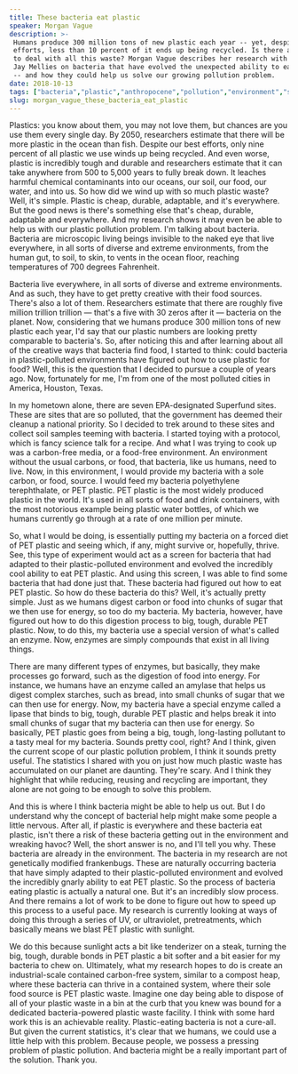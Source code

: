 ```yaml
---
title: These bacteria eat plastic
speaker: Morgan Vague
description: >-
 Humans produce 300 million tons of new plastic each year -- yet, despite our best
 efforts, less than 10 percent of it ends up being recycled. Is there a better way
 to deal with all this waste? Morgan Vague describes her research with microbiologist
 Jay Mellies on bacteria that have evolved the unexpected ability to eat plastic
 -- and how they could help us solve our growing pollution problem.
date: 2018-10-13
tags: ["bacteria","plastic","anthropocene","pollution","environment","science","sustainability","microbiology"]
slug: morgan_vague_these_bacteria_eat_plastic
---
```


Plastics: you know about them, you may not love them, but chances are you use them every
single day. By 2050, researchers estimate that there will be more plastic in the ocean
than fish. Despite our best efforts, only nine percent of all plastic we use winds up being
recycled. And even worse, plastic is incredibly tough and durable and researchers estimate
that it can take anywhere from 500 to 5,000 years to fully break down. It leaches harmful
chemical contaminants into our oceans, our soil, our food, our water, and into us. So how
did we wind up with so much plastic waste? Well, it's simple. Plastic is cheap, durable,
adaptable, and it's everywhere. But the good news is there's something else that's cheap,
durable, adaptable and everywhere. And my research shows it may even be able to help us
with our plastic pollution problem. I'm talking about bacteria. Bacteria are microscopic
living beings invisible to the naked eye that live everywhere, in all sorts of diverse and
extreme environments, from the human gut, to soil, to skin, to vents in the ocean floor,
reaching temperatures of 700 degrees Fahrenheit.

Bacteria live everywhere, in all sorts of diverse and extreme environments. And as such,
they have to get pretty creative with their food sources. There's also a lot of them.
Researchers estimate that there are roughly five million trillion trillion — that's a five
with 30 zeros after it — bacteria on the planet. Now, considering that we humans produce
300 million tons of new plastic each year, I'd say that our plastic numbers are looking
pretty comparable to bacteria's. So, after noticing this and after learning about all of
the creative ways that bacteria find food, I started to think: could bacteria in
plastic-polluted environments have figured out how to use plastic for food? Well, this is
the question that I decided to pursue a couple of years ago. Now, fortunately for me, I'm
from one of the most polluted cities in America, Houston, Texas.

In my hometown alone, there are seven EPA-designated Superfund sites. These are sites that
are so polluted, that the government has deemed their cleanup a national priority. So I
decided to trek around to these sites and collect soil samples teeming with bacteria. I
started toying with a protocol, which is fancy science talk for a recipe. And what I was
trying to cook up was a carbon-free media, or a food-free environment. An environment
without the usual carbons, or food, that bacteria, like us humans, need to live. Now, in
this environment, I would provide my bacteria with a sole carbon, or food, source. I would
feed my bacteria polyethylene terephthalate, or PET plastic. PET plastic is the most
widely produced plastic in the world. It's used in all sorts of food and drink containers,
with the most notorious example being plastic water bottles, of which we humans currently
go through at a rate of one million per minute.

So, what I would be doing, is essentially putting my bacteria on a forced diet of PET
plastic and seeing which, if any, might survive or, hopefully, thrive. See, this type of
experiment would act as a screen for bacteria that had adapted to their plastic-polluted
environment and evolved the incredibly cool ability to eat PET plastic. And using this
screen, I was able to find some bacteria that had done just that. These bacteria had
figured out how to eat PET plastic. So how do these bacteria do this? Well, it's actually
pretty simple. Just as we humans digest carbon or food into chunks of sugar that we then
use for energy, so too do my bacteria. My bacteria, however, have figured out how to do
this digestion process to big, tough, durable PET plastic. Now, to do this, my bacteria use
a special version of what's called an enzyme. Now, enzymes are simply compounds that exist
in all living things.

There are many different types of enzymes, but basically, they make processes go forward,
such as the digestion of food into energy. For instance, we humans have an enzyme called
an amylase that helps us digest complex starches, such as bread, into small chunks of
sugar that we can then use for energy. Now, my bacteria have a special enzyme called a
lipase that binds to big, tough, durable PET plastic and helps break it into small chunks
of sugar that my bacteria can then use for energy. So basically, PET plastic goes from
being a big, tough, long-lasting pollutant to a tasty meal for my bacteria. Sounds pretty
cool, right? And I think, given the current scope of our plastic pollution problem, I think
it sounds pretty useful. The statistics I shared with you on just how much plastic waste
has accumulated on our planet are daunting. They're scary. And I think they highlight that
while reducing, reusing and recycling are important, they alone are not going to be enough
to solve this problem.

And this is where I think bacteria might be able to help us out. But I do understand why
the concept of bacterial help might make some people a little nervous. After all, if
plastic is everywhere and these bacteria eat plastic, isn't there a risk of these bacteria
getting out in the environment and wreaking havoc? Well, the short answer is no, and I'll
tell you why. These bacteria are already in the environment. The bacteria in my research
are not genetically modified frankenbugs. These are naturally occurring bacteria that have
simply adapted to their plastic-polluted environment and evolved the incredibly gnarly
ability to eat PET plastic. So the process of bacteria eating plastic is actually a natural
one. But it's an incredibly slow process. And there remains a lot of work to be done to
figure out how to speed up this process to a useful pace. My research is currently looking
at ways of doing this through a series of UV, or ultraviolet, pretreatments, which
basically means we blast PET plastic with sunlight.

We do this because sunlight acts a bit like tenderizer on a steak, turning the big, tough,
durable bonds in PET plastic a bit softer and a bit easier for my bacteria to chew
on. Ultimately, what my research hopes to do is create an industrial-scale contained
carbon-free system, similar to a compost heap, where these bacteria can thrive in a
contained system, where their sole food source is PET plastic waste. Imagine one day being
able to dispose of all of your plastic waste in a bin at the curb that you knew was bound
for a dedicated bacteria-powered plastic waste facility. I think with some hard work this
is an achievable reality. Plastic-eating bacteria is not a cure-all. But given the current
statistics, it's clear that we humans, we could use a little help with this problem.
Because people, we possess a pressing problem of plastic pollution. And bacteria might be
a really important part of the solution. Thank you.

<!--
ad_duration=3.33
comment_count=29
event="TEDxMtHood"
external_start_time=0
has_talk_citation=1
intro_duration=11.82
is_subtitle_required="False"
is_talk_featured="True"
language="en"
language_swap="False"
native_language="en"
number_of_related_talks=6
number_of_speakers=1
number_of_subtitled_videos=27
number_of_tags=8
number_of_talk_download_languages=28
number_of_talk_more_resources=0
number_of_talk_recommendations=1
number_of_talks_take_actions=1
post_ad_duration=0.83
published_timestamp="2019-05-28 14:58:25"
recording_date="2018-10-13"
speaker_description="Senior researcher assistant"
speaker_is_published=1
speaker_name="Morgan Vague"
talk_more_resources=[]
talk_name="These bacteria eat plastic"
talk_recommendations_blurb="More resources curated by Morgan Vague"
talks_tags=["bacteria","plastic","anthropocene","pollution","environment","science","sustainability","microbiology"]
url_audio="https://download.ted.com/talks/MorganVague_2018X.mp3?apikey=acme-roadrunner"
url_photo_speaker="https://pe.tedcdn.com/images/ted/93ed6ed9630d298cec02dddda2a04c33b60d920b_254x191.jpg"
url_photo_talk="https://s3.amazonaws.com/talkstar-photos/uploads/1c4ddefa-db8d-4e0a-968e-bd0f6ab05f91/MorganVague_2018X-embed.jpg"
url_webpage="https://www.ted.com/talks/morgan_vague_these_bacteria_eat_plastic"
video_type_name="TEDx Talk"
-->